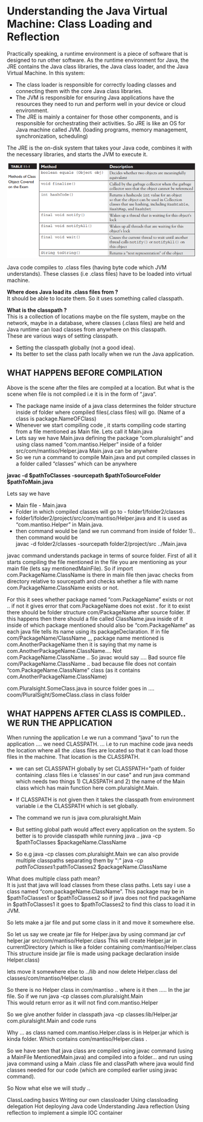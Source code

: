 # Understanding the Java Virtual Machine: Class Loading and Reflection

Practically speaking, a runtime environment is a piece of software that is designed to run other software. As the runtime environment for Java, the JRE contains the Java class libraries, the Java class loader, and the Java Virtual Machine. In this system:
- The class loader is responsible for correctly loading classes and connecting them with the core Java class libraries.
- The JVM is responsible for ensuring Java applications have the resources they need to run and perform well in your device or cloud environment.
- The JRE is mainly a container for those other components, and is responsible for orchestrating their activities. So JRE is like an OS for Java machine called JVM. (loading programs, memory management, synchronization, scheduling)

 The JRE is the on-disk system that takes your Java code, combines it with the necessary libraries, and starts the JVM to execute it.

![noImage](./img/table_11-1.png)


Java code compiles to .class files (having byte code which JVM understands). These classes (i.e .class files) have to be loaded into virtual machine.  

**Where does Java load its .class files from ?**  
It should be able to locate them. So it uses something called classpath.  

**What is the classpath ?**  
This is a collection of locations maybe on the file system, maybe on the network, maybe in a database, where classes (.class files) are held and Java runtime can load classes from anywhere on this classpath.  
These are various ways of setting classpath. 
  - Setting the classpath globally (not a good idea).
  - Its better to set the class path locally when we run the Java application.


## WHAT HAPPENS BEFORE COMPILATION
Above is the scene after the files are compiled at a location. But what is the scene when file is not compiled i.e it is in the form of “.java“.

- The package name inside of a java class determines the folder structure inside of folder where compiled files(.class files) will go.  (Name of a class is package.NameOFClass)
- Whenever we start compiling code , it starts compiling code starting from a file mentioned as Main file. Lets call it Main.java
- Lets say we have Main.java defining the package “com.pluralsight” and using class named “com.mantiso.Helper” inside of a folder src/com/mantiso/Helper.java Main.java can be anywhere
- So we run a command to compile Main.java and put compiled classes in a folder called “classes” which can be anywhere

**javac -d $pathToClasses -sourcepath $pathToSourceFolder $pathToMain.java**  

Lets say we have 
- Main file - Main.java
- Folder in which compiled classes will go to - folder1/folder2/classes
- folder1/folder2/project/src/com/mantiso/Helper.java and it is used as “com.mantiso.Helper” in Main.java.
- then command would be (and we run command from inside of folder 1).. then command would be  
    javac -d folder2/classes -sourcepath folder2/project/src ../Main.java


javac command understands package in terms of source folder. First of all it starts compiling the file mentioned in the file you are mentioning as your main file (lets say mentionedMainFile). So if import com.PackageName.ClassName is there in main file then javac checks from directory relative to sourcepath  and checks whether a file with name com.PackageName.ClassName exists or not.  

For this it sees whether package named “com.PackageName” exists or not .. if not it gives error that com.PackageName does not exist . for it to exist there should be folder structure com/PackageName after source folder.  If this happens then there should a file called ClassName.java inside of it inside of which package mentioned should also be “com.PackageName” as each java file tells its name using its packageDeclaration. If in file com/PackageName/ClassName ,,, package name mentioned is com.AnotherPackageName then it is saying that my name is com.AnotherPackageName.ClassName…. Not com.PackageName.ClassName .. So javac would say …. Bad source file com/PackageName.ClassName .. bad because file does not contain “com.PackageName.ClassName” class (as it contains  com.AnotherPackageName.ClassName)   

com.Pluralsight.SomeClass.java in source folder goes in  …. coom/PluralSight/SomeClass.class in class folder  

## WHAT HAPPENS AFTER CLASS IS COMPILED.. WE RUN THE APPLICATION

When running the application I.e we run a command “java” to run the application …. we need CLASSPATH. … i.e to run machine code java needs the location where all the .class files are located so that it can load those files in the machine. That location is the CLASSPATH.

- we can set CLASSPATH globally by set CLASSPATH="path of folder containing .class files i.e ‘classes’ in our case" and run java command which needs two things 1) CLASSPATH and 2) the name of the Main class which has main function here com.pluralsight.Main.
- If CLASSPATH is not given then it takes the classpath from environment variable i.e the CLASSPATH which is set globally.
- The command we run is java com.pluralsight.Main
- But setting global path would affect every application on the system. So better is to provide classpath while running java  .. 
            java -cp $pathToClasses $packageName.ClassName

- So e.g
  java -cp classes com.pluralsight.Main
  we can also provide multiple classpaths separating them by ":"
  java -cp $pathToClasses1:$pathToClasses2 $packageName.ClassName

What does multiple class path mean?  
It is just that java will load classes from these class paths. Lets say i use a class named “com.packageName.ClassName”. This package may be in $pathToClasses1 or $pathToClasses2 so if java does not find packageName in $pathToClasses1 it goes to $pathToClasses2 to find this class to load it in JVM.

So lets make a jar file and put some class in it and move it somewhere else.

So let us say we create jar file for Helper.java by using command 
jar cvf helper.jar src/com/mantiso/Helper.class
This will create Helper.jar in currentDirectory (which is like a folder containing com/mantiso/Helper.class This structure inside jar file is made using package declaration inside Helper.class)

lets move it somewhere else to ../lib
and now delete Helper.class
del classes/com/mantiso/Helper.class

So there is no Helper class in com/mantiso .. where is it then ….. In the jar file. So if we run 
java -cp classes com.pluralsight.Main   
This would return error as it will not find com.mantiso.Helper

So we give another folder in classpath
java -cp classes:lib/Helper.jar com.pluralsight.Main
and code runs

Why … as class named com.mantiso.Helper.class is in Helper.jar which is kinda folder. Which contains com/mantiso/Helper.class .



So we have seen that java class are compiled using javac command (using a MainFile MentionedMain.java) and compiled into a folder… and run using java command using a Main .class file and classPath where java would find classes needed for our code (which are compiled earlier using javac command).



So Now what else we will study ..

ClassLoading basics
Writing our own classloader
Using classloading delegation
Hot deploying Java code
Understanding Java reflection
Using reflection to implement a simple IOC container

